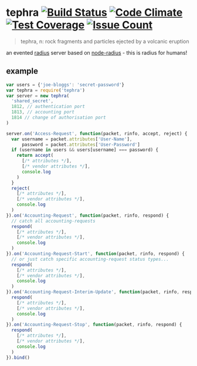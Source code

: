 
# tephra [![Build Status](https://travis-ci.org/io-digital/tephra.svg?branch=master)](https://travis-ci.org/io-digital/tephra) [![Code Climate](https://codeclimate.com/github/io-digital/tephra/badges/gpa.svg)](https://codeclimate.com/github/io-digital/tephra) [![Test Coverage](https://codeclimate.com/github/io-digital/tephra/badges/coverage.svg)](https://codeclimate.com/github/io-digital/tephra/coverage) [![Issue Count](https://codeclimate.com/github/io-digital/tephra/badges/issue_count.svg)](https://codeclimate.com/github/io-digital/tephra)

> tephra, n: rock fragments and particles ejected by a volcanic eruption

an evented [radius](https://en.wikipedia.org/wiki/RADIUS) server based on [node-radius](https://github.com/retailnext/node-radius) - this is radius for humans!

## example

```javascript
var users = {'joe-bloggs': 'secret-password'}
var tephra = require('tephra')
var server = new tephra(
  'shared_secret',
  1812, // authentication port
  1813, // accounting port
  1814 // change of authorisation port
)

server.on('Access-Request', function(packet, rinfo, accept, reject) {
  var username = packet.attributes['User-Name'],
      password = packet.attributes['User-Password']
  if (username in users && users[username] === password) {
    return accept(
      [/* attributes */],
      [/* vendor attributes */],
      console.log
    )
  }
  reject(
    [/* attributes */],
    [/* vendor attributes */],
    console.log
  )
}).on('Accounting-Request', function(packet, rinfo, respond) {
  // catch all accounting-requests
  respond(
    [/* attributes */],
    [/* vendor attributes */],
    console.log
  )
}).on('Accounting-Request-Start', function(packet, rinfo, respond) {
  // or just catch specific accounting-request status types...
  respond(
    [/* attributes */],
    [/* vendor attributes */],
    console.log
  )
}).on('Accounting-Request-Interim-Update', function(packet, rinfo, respond) {
  respond(
    [/* attributes */],
    [/* vendor attributes */],
    console.log
  )
}).on('Accounting-Request-Stop', function(packet, rinfo, respond) {
  respond(
    [/* attributes */],
    [/* vendor attributes */],
    console.log
  )
}).bind()
```
